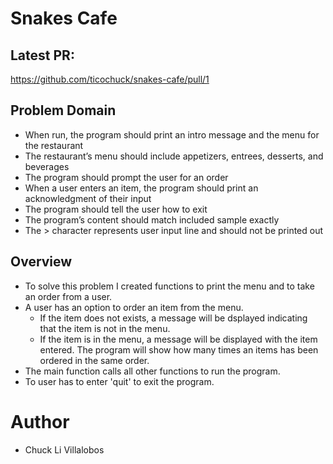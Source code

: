 # Snakes Cafe

## Latest PR:
https://github.com/ticochuck/snakes-cafe/pull/1

## Problem Domain
- When run, the program should print an intro message and the menu for the restaurant
- The restaurant’s menu should include appetizers, entrees, desserts, and beverages
- The program should prompt the user for an order
- When a user enters an item, the program should print an acknowledgment of their input
- The program should tell the user how to exit
- The program’s content should match included sample exactly
- The > character represents user input line and should not be printed out

## Overview

- To solve this problem I created functions to print the menu and to take an order from a user. 
- A user has an option to order an item from the menu. 
    - If the item does not exists, a message will be dsplayed indicating that the item is not in the menu. 
    - If the item is in the menu, a message will be displayed with the item entered. The program will show how many times an items has been ordered in the same order. 
- The main function calls all other functions to run the program. 
- To user has to enter 'quit' to exit the program.


# Author 
- Chuck Li Villalobos

